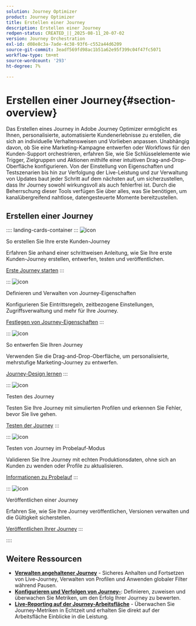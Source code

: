 ```yaml
---
solution: Journey Optimizer
product: Journey Optimizer
title: Erstellen einer Journey
description: Erstellen einer Journey
redpen-status: CREATED_||_2025-08-11_20-07-02
version: Journey Orchestration
exl-id: d08e8c3a-7ade-4c38-93f6-c552a44d6209
source-git-commit: 3eadf569fd98ac1b51a62e95f399c04f47fc5071
workflow-type: tm+mt
source-wordcount: '293'
ht-degree: 7%

---
```


# Erstellen einer Journey{#section-overview}

Das Erstellen eines Journey in Adobe Journey Optimizer ermöglicht es Ihnen, personalisierte, automatisierte Kundenerlebnisse zu erstellen, die sich an individuelle Verhaltensweisen und Vorlieben anpassen. Unabhängig davon, ob Sie eine Marketing-Kampagne entwerfen oder Workflows für den Kunden-Support orchestrieren, erfahren Sie, wie Sie Schlüsselelemente wie Trigger, Zielgruppen und Aktionen mithilfe einer intuitiven Drag-and-Drop-Oberfläche konfigurieren. Von der Einstellung von Eigenschaften und Testszenarien bis hin zur Verfolgung der Live-Leistung und zur Verwaltung von Updates baut jeder Schritt auf dem nächsten auf, um sicherzustellen, dass Ihr Journey sowohl wirkungsvoll als auch fehlerfrei ist. Durch die Beherrschung dieser Tools verfügen Sie über alles, was Sie benötigen, um kanalübergreifend nahtlose, datengesteuerte Momente bereitzustellen.

## Erstellen einer Journey

:::: landing-cards-container
:::
![icon](https://cdn.experienceleague.adobe.com/icons/circle-play.svg)

So erstellen Sie Ihre erste Kunden-Journey

Erfahren Sie anhand einer schrittweisen Anleitung, wie Sie Ihre erste Kunden-Journey erstellen, entwerfen, testen und veröffentlichen.

[Erste Journey starten](../using/building-journeys/journey-gs.md)
:::

:::
![icon](https://cdn.experienceleague.adobe.com/icons/gear.svg)

Definieren und Verwalten von Journey-Eigenschaften

Konfigurieren Sie Eintrittsregeln, zeitbezogene Einstellungen, Zugriffsverwaltung und mehr für Ihre Journey.

[Festlegen von Journey-Eigenschaften](../using/building-journeys/journey-properties.md)
:::

:::
![icon](https://cdn.experienceleague.adobe.com/icons/puzzle-piece.svg)

So entwerfen Sie Ihren Journey

Verwenden Sie die Drag-and-Drop-Oberfläche, um personalisierte, mehrstufige Marketing-Journey zu entwerfen.

[Journey-Design lernen](../using/building-journeys/using-the-journey-designer.md)
:::

:::
![icon](https://cdn.experienceleague.adobe.com/icons/list-check.svg)

Testen des Journey

Testen Sie Ihre Journey mit simulierten Profilen und erkennen Sie Fehler, bevor Sie live gehen.

[Testen der Journey](../using/building-journeys/testing-the-journey.md)
:::

:::
![icon](https://cdn.experienceleague.adobe.com/icons/screwdriver-wrench.svg)

Testen von Journey im Probelauf-Modus

Validieren Sie Ihre Journey mit echten Produktionsdaten, ohne sich an Kunden zu wenden oder Profile zu aktualisieren.

[Informationen zu Probelauf](../using/building-journeys/journey-dry-run.md)
:::

:::
![icon](https://cdn.experienceleague.adobe.com/icons/circle-play.svg)

Veröffentlichen einer Journey

Erfahren Sie, wie Sie Ihre Journey veröffentlichen, Versionen verwalten und die Gültigkeit sicherstellen.

[Veröffentlichen Ihrer Journey](../using/building-journeys/publishing-the-journey.md)
:::

::::


## Weitere Ressourcen

- **[Verwalten angehaltener Journey](../using/building-journeys/journey-pause.md)** - Sicheres Anhalten und Fortsetzen von Live-Journey, Verwalten von Profilen und Anwenden globaler Filter während Pausen.
- **[Konfigurieren und Verfolgen von Journey-](../using/building-journeys/success-metrics.md)**: Definieren, zuweisen und überwachen Sie Metriken, um den Erfolg Ihrer Journey zu bewerten.
- **[Live-Reporting auf der Journey-Arbeitsfläche](../using/building-journeys/report-journey.md)** - Überwachen Sie Journey-Metriken in Echtzeit und erhalten Sie direkt auf der Arbeitsfläche Einblicke in die Leistung.
